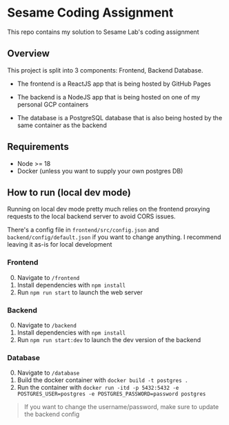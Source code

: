 # Sesame Coding Assignment 

This repo contains my solution to Sesame Lab's coding assignment 

## Overview 

This project is split into 3 components: Frontend, Backend Database.

- The frontend is a ReactJS app that is being hosted by GitHub Pages 

- The backend is a NodeJS app that is being hosted on one of my personal GCP containers 

- The database is a PostgreSQL database that is also being hosted by the same container as the backend

## Requirements 

- Node >= 18
- Docker (unless you want to supply your own postgres DB)

## How to run (local dev mode)

Running on local dev mode pretty much relies on the frontend proxying requests 
to the local backend server to avoid CORS issues.

There's a config file in `frontend/src/config.json` and `backend/config/default.json` 
if you want to change anything. I recommend leaving it as-is for local development

### Frontend 

0. Navigate to `/frontend` 
1. Install dependencies with `npm install` 
2. Run `npm run start` to launch the web server 

### Backend 

0. Navigate to `/backend`
1. Install dependencies with `npm install`
2. Run `npm run start:dev` to launch the dev version of the backend 

### Database 

0. Navigate to `/database`
1. Build the docker container with `docker build -t postgres .`
2. Run the container with `docker run -itd -p 5432:5432 -e POSTGRES_USER=postgres -e POSTGRES_PASSWORD=password postgres`

> If you want to change the username/password, make sure to update the backend config 
